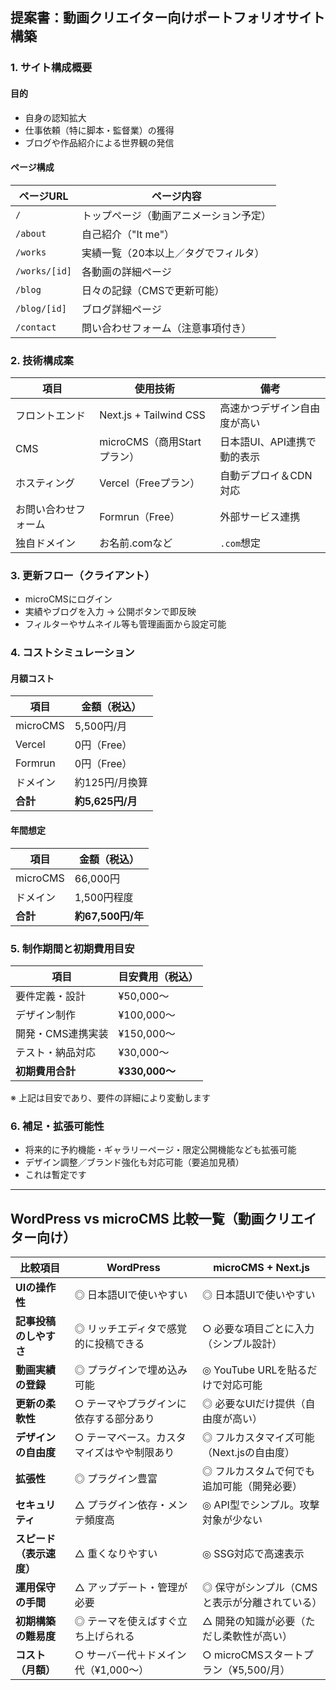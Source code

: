 ## 提案書：動画クリエイター向けポートフォリオサイト構築

### 1. サイト構成概要

#### 目的
- 自身の認知拡大
- 仕事依頼（特に脚本・監督業）の獲得
- ブログや作品紹介による世界観の発信

#### ページ構成
| ページURL        | ページ内容                                  |
|------------------|---------------------------------------------|
| `/`              | トップページ（動画アニメーション予定）     |
| `/about`         | 自己紹介（"It me"）                        |
| `/works`         | 実績一覧（20本以上／タグでフィルタ）        |
| `/works/[id]`    | 各動画の詳細ページ                          |
| `/blog`          | 日々の記録（CMSで更新可能）                |
| `/blog/[id]`     | ブログ詳細ページ                            |
| `/contact`       | 問い合わせフォーム（注意事項付き）         |


### 2. 技術構成案

| 項目              | 使用技術                          | 備考                             |
|-------------------|-----------------------------------|----------------------------------|
| フロントエンド     | Next.js + Tailwind CSS            | 高速かつデザイン自由度が高い     |
| CMS              | microCMS（商用Startプラン）     | 日本語UI、API連携で動的表示       |
| ホスティング       | Vercel（Freeプラン）              | 自動デプロイ＆CDN対応              |
| お問い合わせフォーム | Formrun（Free）                   | 外部サービス連携                  |
| 独自ドメイン       | お名前.comなど                    | `.com`想定                       |


### 3. 更新フロー（クライアント）

- microCMSにログイン
- 実績やブログを入力 → 公開ボタンで即反映
- フィルターやサムネイル等も管理画面から設定可能


### 4. コストシミュレーション

#### 月額コスト
| 項目        | 金額（税込）   |
|-------------|----------------|
| microCMS    | 5,500円/月     |
| Vercel      | 0円（Free）    |
| Formrun     | 0円（Free）    |
| ドメイン     | 約125円/月換算 |
| **合計**     | **約5,625円/月** |

#### 年間想定
| 項目        | 金額（税込）       |
|-------------|--------------------|
| microCMS    | 66,000円           |
| ドメイン     | 1,500円程度        |
| **合計**     | **約67,500円/年** |


### 5. 制作期間と初期費用目安

| 項目              | 目安費用（税込）     |
|-------------------|----------------------|
| 要件定義・設計     | ¥50,000〜            |
| デザイン制作       | ¥100,000〜           |
| 開発・CMS連携実装  | ¥150,000〜           |
| テスト・納品対応   | ¥30,000〜            |
| **初期費用合計**   | **¥330,000〜**       |

※ 上記は目安であり、要件の詳細により変動します

### 6. 補足・拡張可能性
- 将来的に予約機能・ギャラリーページ・限定公開機能なども拡張可能
- デザイン調整／ブランド強化も対応可能（要追加見積）
- これは暫定です

---
## WordPress vs microCMS 比較一覧（動画クリエイター向け）

| 比較項目            | WordPress                                | microCMS + Next.js                             |
|---------------------|-------------------------------------------|------------------------------------------------|
| **UIの操作性**      | ◎ 日本語UIで使いやすい                    | ◎ 日本語UIで使いやすい                         |
| **記事投稿のしやすさ** | ◎ リッチエディタで感覚的に投稿できる       | ○ 必要な項目ごとに入力（シンプル設計）        |
| **動画実績の登録**   | ◎ プラグインで埋め込み可能                | ◎ YouTube URLを貼るだけで対応可能             |
| **更新の柔軟性**     | ○ テーマやプラグインに依存する部分あり      | ◎ 必要なUIだけ提供（自由度が高い）            |
| **デザインの自由度** | ○ テーマベース。カスタマイズはやや制限あり | ◎ フルカスタマイズ可能（Next.jsの自由度）     |
| **拡張性**           | ◎ プラグイン豊富                         | ◎ フルカスタムで何でも追加可能（開発必要）     |
| **セキュリティ**     | △ プラグイン依存・メンテ頻度高             | ◎ API型でシンプル。攻撃対象が少ない           |
| **スピード（表示速度）** | △ 重くなりやすい                         | ◎ SSG対応で高速表示                            |
| **運用保守の手間**   | △ アップデート・管理が必要                | ◎ 保守がシンプル（CMSと表示が分離されている） |
| **初期構築の難易度** | ◎ テーマを使えばすぐ立ち上げられる         | △ 開発の知識が必要（ただし柔軟性が高い）      |
| **コスト（月額）**   | ○ サーバー代＋ドメイン代（¥1,000〜）      | ○ microCMSスタートプラン（¥5,500/月）         |
